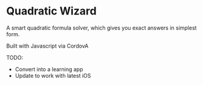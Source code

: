 Quadratic Wizard
================

A smart quadratic formula solver, which gives you exact answers in simplest form.

Built with Javascript via CordovA

TODO:
- Convert into a learning app
- Update to work with latest iOS

